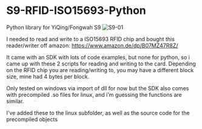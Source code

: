 # S9-RFID-ISO15693-Python
Python library for YiQing/Fongwah S9
![S9-01](https://user-images.githubusercontent.com/8759458/220318857-a2faf4f5-200c-4147-a048-e9c209086840.jpg)

I needed to read and write to a ISO15693 RFID chip and bought this reader/writer off amazon: https://www.amazon.de/dp/B07MZ47R8Z/

It came with an SDK with lots of code examples, but none for python, so i came up with these 2 scripts for reading and writing to the card.
Depending on the RFID chip you are reading/writing to, you may have a different block size, mine had 4 bytes per block.

Only tested on windows via import of dll for now but the SDK also comes with precompiled .so files for linux, and i'm guessing the functions are similar.

I've added these to the linux subfolder, as well as the source code for the precompiled objects

